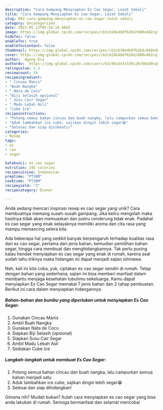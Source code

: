 ```yaml
---
description: "Cara Gampang Menyiapkan Es Cao Segar, Lezat Sekali"
title: "Cara Gampang Menyiapkan Es Cao Segar, Lezat Sekali"
slug: 802-cara-gampang-menyiapkan-es-cao-segar-lezat-sekali
category: Uncategorized
date: 2021-05-12T05:54:14.666Z
image: https://img-global.cpcdn.com/recipes/cb2cb10e4b8fb26d/680x482cq70/es-cao-segar-foto-resep-utama.jpg
hideToc: false
enableToc: true
enableTocContent: false
thumbnail: https://img-global.cpcdn.com/recipes/cb2cb10e4b8fb26d/680x482cq70/es-cao-segar-foto-resep-utama.jpg
cover: https://img-global.cpcdn.com/recipes/cb2cb10e4b8fb26d/680x482cq70/es-cao-segar-foto-resep-utama.jpg
author:  Agung Dia
authorAv:  https://img-global.cpcdn.com/users/b3c9bcb43c536c20/60x60cq50/avatar.jpg
ratingvalue: 3.3
reviewcount: 19
recipeingredient:
- " Cincau Manis"
- "Buah Nangka"
- " Nata de Coco"
- "Biji Selasih opsional"
- " Susu Cair Segar"
- " Madu Lebah Asli"
- "Cube Ice"
recipeinstructions:
- "Potong semua bahan cincau dan buah nangka, lalu campurkan semua bahan menjadi satu"
- "Aduk tambahkan ice cube, sajikan dingin lebih segar😁"
- "Selesai dan siap dinikmati!"
categories:
- Resep
tags:
- es
- cao
- segar

katakunci: es cao segar 
nutrition: 245 calories
recipecuisine: Indonesian
preptime: "PT38M"
cooktime: "PT30M"
recipeyield: "3"
recipecategory: Dinner

---
```



Anda sedang mencari inspirasi resep es cao segar yang unik? Cara membuatnya memang susah-susah gampang. Jika keliru mengolah maka hasilnya tidak akan memuaskan dan justru cenderung tidak enak. Padahal es cao segar yang enak selayaknya memiliki aroma dan cita rasa yang mampu memancing selera kita.


Ada beberapa hal yang sedikit banyak berpengaruh terhadap kualitas rasa dari es cao segar, pertama dari jenis bahan, kemudian pemilihan bahan segar, hingga cara membuat dan menghidangkannya. Tak perlu pusing kalau hendak menyiapkan es cao segar yang enak di rumah, karena asal sudah tahu triknya maka hidangan ini dapat menjadi sajian istimewa.




Nah, kali ini kita coba, yuk, ciptakan es cao segar sendiri di rumah. Tetap dengan bahan yang sederhana, sajian ini bisa memberi manfaat dalam membantu menjaga kesehatan tubuhmu sekeluarga. Kamu dapat menyiapkan Es Cao Segar memakai 7 jenis bahan dan 2 tahap pembuatan. Berikut ini cara dalam menyiapkan hidangannya.

<!--inarticleads1-->

##### Bahan-bahan dan bumbu yang diperlukan untuk menyiapkan Es Cao Segar:

1. Gunakan  Cincau Manis
1. Ambil Buah Nangka
1. Gunakan  Nata de Coco
1. Siapkan Biji Selasih (opsional)
1. Siapkan  Susu Cair Segar
1. Ambil  Madu Lebah Asli
1. Sediakan Cube Ice




<!--inarticleads2-->

##### Langkah-langkah untuk membuat Es Cao Segar:

1. Potong semua bahan cincau dan buah nangka, lalu campurkan semua bahan menjadi satu
1. Aduk tambahkan ice cube, sajikan dingin lebih segar😁
1. Selesai dan siap dihidangkan!



Gimana nih? Mudah bukan? Itulah cara menyiapkan es cao segar yang bisa anda lakukan di rumah. Semoga bermanfaat dan selamat mencoba!
